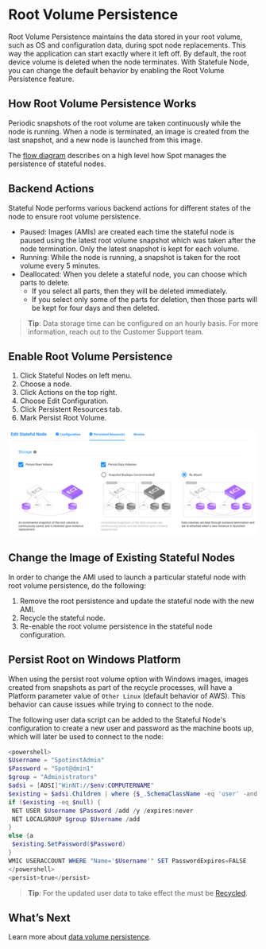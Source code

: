# Root Volume Persistence

Root Volume Persistence maintains the data stored in your root volume, such as OS and configuration data, during spot node replacements. This way the application can start exactly where it left off. By default, the root device volume is deleted when the node terminates. With Statefule Node, you can change the default behavior by enabling the Root Volume Persistence feature.

## How Root Volume Persistence Works

Periodic snapshots of the root volume are taken continuously while the node is running. When a node is terminated, an image is created from the last snapshot, and a new node is launched from this image.

The [flow diagram](elastigroup/features/stateful-instance/stateful-elastigroup-flow) describes on a high level how Spot manages the persistence of stateful nodes.

## Backend Actions

Stateful Node performs various backend actions for different states of the node to ensure root volume persistence.

- Paused: Images (AMIs) are created each time the stateful node is paused using the latest root volume snapshot which was taken after the node termination. Only the latest snapshot is kept for each volume.
- Running: While the node is running, a snapshot is taken for the root volume every 5 minutes.
- Deallocated: When you delete a stateful node, you can choose which parts to delete.
  - If you select all parts, then they will be deleted immediately.
  - If you select only some of the parts for deletion, then those parts will be kept for four days and then deleted.

> **Tip**: Data storage time can be configured on an hourly basis. For more information, reach out to the Customer Support team.

## Enable Root Volume Persistence

1. Click Stateful Nodes on left menu.
2. Choose a node.
3. Click Actions on the top right.
4. Choose Edit Configuration.
5. Click Persistent Resources tab.
2. Mark Persist Root Volume.

<img src="/managed-instance/_media/root-volume-persistence.png" />

## Change the Image of Existing Stateful Nodes

In order to change the AMI used to launch a particular stateful node with root volume persistence, do the following:

1. Remove the root persistence and update the stateful node with the new AMI.
2. Recycle the stateful node.
3. Re-enable the root volume persistence in the stateful node configuration.

## Persist Root on Windows Platform

When using the persist root volume option with Windows images, images created from snapshots as part of the recycle processes, will have a Platform parameter value of `Other Linux` (default behavior of AWS). This behavior can cause issues while trying to connect to the node.

The following user data script can be added to the Stateful Node's configuration to create a new user and password as the machine boots up, which will later be used to connect to the node:

```powershell
<powershell>
$Username = "SpotinstAdmin"
$Password = "Spot@dmin1"
$group = "Administrators"
$adsi = [ADSI]"WinNT://$env:COMPUTERNAME"
$existing = $adsi.Children | where {$_.SchemaClassName -eq 'user' -and $_.Name -eq $Username }
if ($existing -eq $null) {
 NET USER $Username $Password /add /y /expires:never
 NET LOCALGROUP $group $Username /add
}
else {a
 $existing.SetPassword($Password)
}
WMIC USERACCOUNT WHERE "Name='$Username'" SET PasswordExpires=FALSE
</powershell>
<persist>true</persist>
```

> **Tip**: For the updated user data to take effect the  must be [Recycled](managed-node/features/managed-instance-actions).

## What’s Next

Learn more about [data volume persistence](managed-instance/features/data-volume-persistence).
